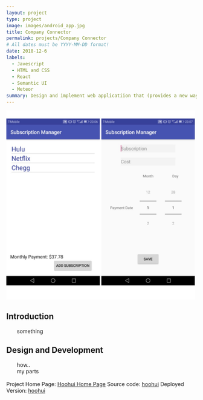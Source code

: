 ```yaml
---
layout: project
type: project
image: images/android_app.jpg
title: Company Connector
permalink: projects/Company Connector
# All dates must be YYYY-MM-DD format!
date: 2018-12-6
labels:
  - Javescript
  - HTML and CSS
  - React
  - Semantic UI
  - Meteor
summary: Design and implement web applicatiion that (provides a new way for local and non-local companies who want to recruit students from UH to make their (potential) opportunities known to students. At the same time, students can create profiles on the site with their interests. The site can match students to employers and vice-versa.)
---
```

<img class="medium" width="500" height="500" src="../images/android_app.jpg">
<h2> Introduction</h2>
<div style="text-indent:2em">
  something
</div>
<h2> Design and Development </h2>
<div style="text-indent:2em">
 how..
</div>
<div style="text-indent:2em">
 my parts
</div>
<br/>
Project Home Page: <a href="https://ho-ohui.github.io/"><i class="large home icon "></i>Hoohui Home Page</a>
Source code: <a href="https://github.com/ho-ohui/hoohui"><i class="large github icon "></i>hoohui</a>
Deployed Version: <a href="https://github.com/ho-ohui/hoohui"><i class="large react icon "></i>hoohui</a>
